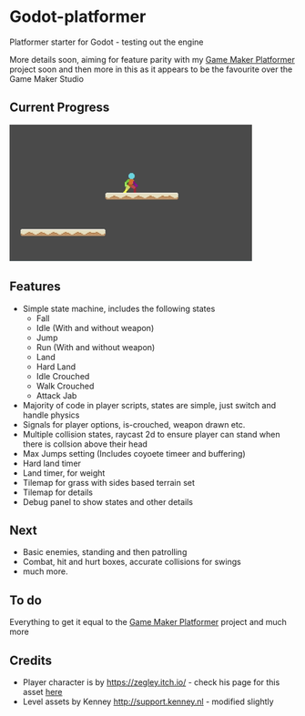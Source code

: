 # Godot-platformer

Platformer starter for Godot - testing out the engine

More details soon, aiming for feature parity with my [Game Maker Platformer](https://github.com/deanblackborough/gm-platformer) 
project soon and then more in this as it appears to be the favourite over the Game Maker Studio

## Current Progress
![Gif of Progress](current-progress.gif "Current progress animation")

## Features

- Simple state machine, includes the following states
	- Fall
	- Idle (With and without weapon)
	- Jump 
	- Run (With and without weapon)
	- Land 
	- Hard Land 
	- Idle Crouched 
	- Walk Crouched
	- Attack Jab
- Majority of code in player scripts, states are simple, just switch and handle physics
- Signals for player options, is-crouched, weapon drawn etc.
- Multiple collision states, raycast 2d to ensure player can stand when there is collsion above their head
- Max Jumps setting (Includes coyoete timeer and buffering)
- Hard land timer
- Land timer, for weight
- Tilemap for grass with sides based terrain set
- Tilemap for details
- Debug panel to show states and other details

## Next
- Basic enemies, standing and then patrolling
- Combat, hit and hurt boxes, accurate collisions for swings
- much more.

## To do
Everything to get it equal to the [Game Maker Platformer](https://github.com/deanblackborough/gm-platformer) project and much more

## Credits

- Player character is by https://zegley.itch.io/ - check his page for this asset [here](https://zegley.itch.io/2d-platformermetroidvania-asset-pack)
- Level assets by Kenney http://support.kenney.nl - modified slightly
